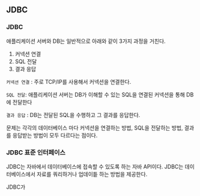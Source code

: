 ## JDBC

### JDBC
애플리케이션 서버와 DB는 일반적으로 아래와 같이 3가지 과정을 거친다.
1. 커넥션 연결
2. SQL 전달
3. 결과 응답

`커넥션 연결` : 주로 TCP/IP를 사용해서 커넥션을 연결한다.

`SQL 전달`: 애플리케이션 서버는 DB가 이해할 수 있는 SQL을 연결된 커넥션을 통해 DB에 전달한다

`결과 응답` : DB는 전달된 SQL을 수행하고 그 결과를 응답한다.

문제는 각각의 데이터베이스 마다 커넥션을 연결하는 방법, SQL을 전달하는 방법, 결과를 응답받는 방법이 모두 다르다는 점이다.

### JDBC 표준 인터페이스
JDBC는 자바에서 데이터베이스에 접속할 수 있도록 하는 자바 API이다. 
JDBC는 데이터베이스에서 자료를 쿼리하거나 업데이틑 하는 방법을 제공한다.

JDBC가 

